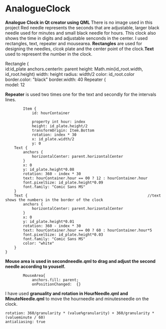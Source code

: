 # AnalogueClock
**Analogue Clock in Qt creator using QML**
There is no image used in this project
Red needle represents the seconds that are adjustable, larger black needle used for minutes and small black needle for hours.
This clock also shows the time in digits and adjustable senconds in the center.
I used rectangles, text, repeater and mousearea.
**Rectangles** are used for designing the needles, clcok plate and the center point of the clock.**Text** used to represent the number in the clock.


Rectangle {                                                                  
        id:id_plate
        anchors.centerIn: parent
        height: Math.min(id_root.width, id_root.height)
        width: height
        radius: width/2
        color: id_root.color
        border.color: "black"
        border.width: 40
        Repeater {                                                                  
            model: 12

            
**Repeater** is used two times one for the text and secondly for the intervals lines.

            Item {
                id: hourContainer

                property int hour: index
                height: id_plate.height/2
                transformOrigin: Item.Bottom
                rotation: index * 30
                x: id_plate.width/2
                y: 0
        Text {                                                 
            anchors {
                horizontalCenter: parent.horizontalCenter
            }
            x: 0
            y: id_plate.height*0.08
            rotation: 360 - index * 30
            text: hourContainer.hour == 00 ? 12 : hourContainer.hour
            font.pixelSize: id_plate.height*0.09
            font.family: "Comic Sans MS"
        }
        Text {                                                      //text shows the numbers in the border of the clock
            anchors {
                horizontalCenter: parent.horizontalCenter
            }
            x: 0
            y: id_plate.height*0.01
            rotation: 360 - index * 30
            text: hourContainer.hour == 00 ? 60 : hourContainer.hour*5
            font.pixelSize: id_plate.height*0.03
            font.family: "Comic Sans MS"
            color: "white"
        }
    }

**Mouse area is used in secondneedle.qml to drag and adjust the second needle according to youself.**

            MouseArea{
                anchors.fill: parent;
                onPositionChanged:  {}
                
I have used **granuality and rotation in HourNeedle.qml and MinuteNeedle.qml** to move the hourneedle and minutesneedle on the clock.

    rotation: 360/granularity * (value%granularity) + 360/granularity * (valueminute / 60)
    antialiasing: true

